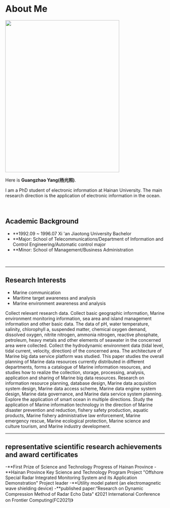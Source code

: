 ﻿---
layout: page
---

# About Me

<img src="https://yangguangzhao-hnu.github.io/ygz.jpg" class="floatpic" width="360" height="480">

Here is **Guangzhao Yang(杨光照)**.

I am a PhD student of electronic information at Hainan University. The main research direction is the application of electronic information in the ocean.

<br>

## Academic Background
- **1992.09 ~ 1996.07 Xi 'an Jiaotong University Bachelor
- **Major: School of Telecommunications/Department of Information and Control Engineering/Automatic control major
- **Minor: School of Management/Business Administration
<br>

---

## Research Interests
- Marine communication
- Maritime target awareness and analysis
- Marine environment awareness and analysis

Collect relevant research data. Collect basic geographic information, Marine environment monitoring information, sea area and island management information and other basic data. The data of pH, water temperature, salinity, chlorophyll a, suspended matter, chemical oxygen demand, dissolved oxygen, nitrite nitrogen, ammonia nitrogen, reactive phosphate, petroleum, heavy metals and other elements of seawater in the concerned area were collected. Collect the hydrodynamic environment data (tidal level, tidal current, velocity, direction) of the concerned area.
The architecture of Marine big data service platform was studied. This paper studies the overall planning of Marine data resources currently distributed in different departments, forms a catalogue of Marine information resources, and studies how to realize the collection, storage, processing, analysis, application and sharing of Marine big data resources. Research on information resource planning, database design, Marine data acquisition system design, Marine data access scheme, Marine data engine system design, Marine data governance, and Marine data service system planning.
Explore the application of smart ocean in multiple directions. Study the application of Marine information technology in the direction of Marine disaster prevention and reduction, fishery safety production, aquatic products, Marine fishery administrative law enforcement, Marine emergency rescue, Marine ecological protection, Marine science and culture tourism, and Marine industry development.
<br>

---

## representative scientific research achievements and award certificates
-**First Prize of Science and Technology Progress of Hainan Province
-**Hainan Province Key Science and Technology Program Project "Offshore Special Radar Integrated Monitoring System and its Application Demonstration" Project leader 
-**Utility model patent (an electromagnetic wave shielding device)
-**published paper:“Research on Dynamic Compression Method of Radar Echo Data" 《2021 International Conference on Frontier Computing(FC2021)》
